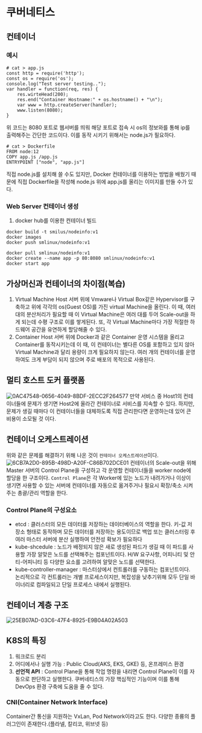 # 쿠버네티스

## 컨테이너

### 예시

```
# cat > app.js
const http = require('http');
const os = require('os');
console.log("Test server testing..");
var handler = function(req, res) {
	res.wirteHead(200);
	res.end("Container Hostname:" + os.hostname() + "\n");
	var www = http.createServer(handler);
	www.listen(8080);
}
```

위 코드는 8080 포트로 웹서버를 띄워 해당 포트로 접속 시 os의 정보와를 통해 ip를 출력해주는 간단한 코드이다. 이를 동작 시키기 위해서는 node.js가 필요하다.

```
# cat > Dockerfile
FROM node:12
COPY app.js /app.js
ENTRYPOINT ["node", "app.js"]
```

직접 node.js를 설치해 쓸 수도 있지만, Docker 컨테이너를 이용하는 방법을 배웠기 때문에 직접 Dockerfile을 작성해 node.js 위에 app.js를 올리는 이미지를 만들 수가 있다.

### Web Server 컨테이너 생성

1. docker hub를 이용한 컨테이너 빌드

```
docker build -t smilus/nodeinfo:v1
docker images
docker push smlinux/nodeinfo:v1

docker pull smlinux/nodeinfo:v1
docker create --name app -p 80:8080 smlinux/nodeinfo:v1
docker start app
```

## 가상머신과 컨테이너의 차이점(복습)

1. Virtual Machine
   Host 서버 위에 Vmware나 Virtual Box같은 Hypervisor를 구축하고 위에 각각의 os(Guest OS)를 가진 virtual Machine을 올린다.
   이 때, 여러 대의 분산처리가 필요할 때 이 Virtual Machine은 여러 대를 두어 Scale-out을 하게 되는데 수평 구조로 이를 쌓게된다.
   또, 각 Virtual Machine마다 가장 적절한 하드웨어 공간을 유연하게 할당해줄 수 있다.
2. Container
   Host 서버 위에 Docker과 같은 Container 운영 시스템을 올리고 Container를 동작시키는데 이 때, 이 컨테이너는 별다른 OS를 포함하고 있지 않아 Virtual Machine과 달리 용량이 크게 필요하지 않는다. 여러 개의 컨테이너를 운영하여도 크게 부담이 되지 않으며 주로 배포의 목적으로 사용된다.

## 멀티 호스트 도커 플랫폼
![0AC47548-0656-4049-8BDF-2ECC2F264577](https://user-images.githubusercontent.com/31172248/154829847-fa2420b0-32b9-4356-b844-1f150d77c617.png)
만약 서비스 중 Host1의 컨테이너들에 문제가 생기면 Host2에 올라간 컨테이너로 서비스를 지속할 수 있다. 하지만, 문제가 생길 때마다 이 컨테이너들을 대체하도록 직접 관리한다면 운영하는데 있어 큰 비용이 소모될 것 이다.

## 컨테이너 오케스트레이션

위와 같은 문제를 해결하기 위해 나온 것이 `컨테이너 오케스트레이션`이다.
![6CB7A2D0-895B-498D-A20F-C86B702DCE01](https://user-images.githubusercontent.com/31172248/154829851-56a297e2-b161-44e9-99fc-20f9b3e5e10a.png)
컨테이너의 Scale-out을 위해 Master 서버의 Control Plane을 구성하고 각 운영할 컨테이너들을 worker node에 할당을 한 구조이다.
`Control Plane`은 각 Worker에 있는 노드가 내려가거나 이상이 생기면 사용할 수 있는 서버에 컨테이너를 자동으로 옮겨주거나 필요시 확장/축소 시켜주는 총괄/관리 역할을 한다.

### Control Plane의 구성요소

- etcd : 클러스터의 모든 데이터를 저장하는 데이터베이스의 역할을 한다. 키-값 저장소 형태로 동작하며 모든 데이터를 저장하는 용도이므로 백업 또는 클러스터링 후 여러 마스터 서버에 분산 실행하여 안전성 확보가 필요하다
- kube-shcedule : 노드가 배정되지 않은 새로 생성된 파드가 생길 때 이 파드를 사용할 가장 알맞은 노드를 선택해주는 컴포넌트이다. H/W 요구사항, 어피니티 및 안티-어피니티 등 다양한 요소를 고려하여 알맞은 노드를 선택한다.
- kube-controller-manager : 마스터상에서 컨트롤러를 구동하는 컴포넌트이다. 논리적으로 각 컨트롤러는 개별 프로세스이지만, 복잡성을 낮추기위해 모두 단일 바이너리로 컴파일되고 단일 프로세스 내에서 실행된다.

## 컨테이너 계층 구조

![25EB07AD-03C6-47F4-8925-E9B04A02A503](https://user-images.githubusercontent.com/31172248/154829855-48de6601-e08c-4c1e-96d4-75bac8b6d13c.png)

## K8S의 특징

1. 워크로드 분리
2. 어디에서나 실행 가능 : Public Cloud(AKS, EKS, GKE) 등, 온프레미스 환경
3. **선언적 API** : Control Plane을 통해 작업 명령을 내리면 Control Plane이 이를 자동으로 판단하고 실행한다. 쿠버네티스의 가장 핵심적인 기능이며 이를 통해 DevOps 환경 구축에 도움을 줄 수 있다.

### CNI(Container Network Interface)

Container간 통신을 지원하는 VxLan, Pod Network이라고도 한다. 다양한 종륭의 플러그인이 존재한다.(플라넬, 칼리코, 위브넷 등)
